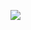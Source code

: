 ![](https://upload-images.jianshu.io/upload_images/7177220-a4e59e0b910782d6.png?imageMogr2/auto-orient/strip%7CimageView2/2/w/1240)
